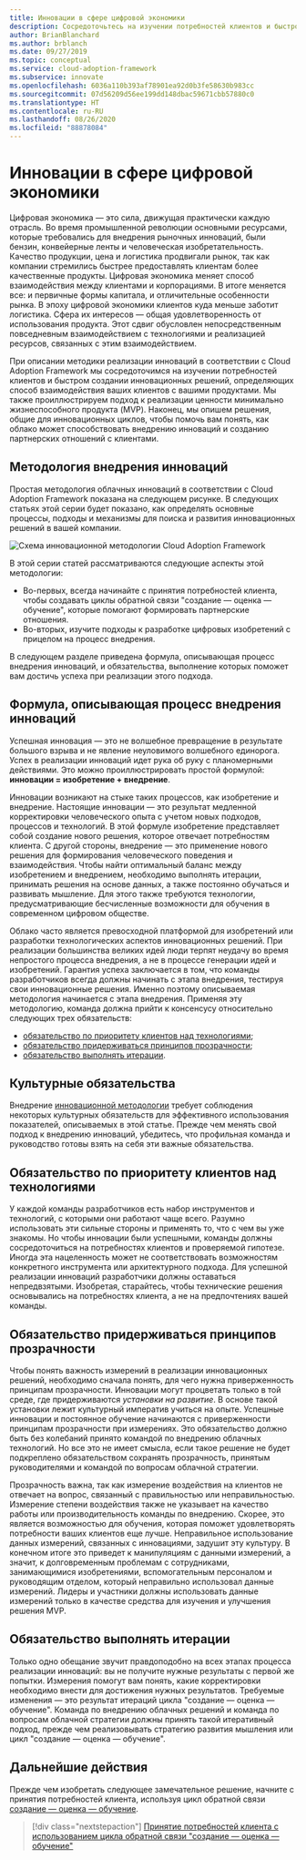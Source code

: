 ```yaml
---
title: Инновации в сфере цифровой экономики
description: Сосредоточьтесь на изучении потребностей клиентов и быстром создании инновационных облачных решений, определяющих способ взаимодействия ваших клиентов с вашими продуктами.
author: BrianBlanchard
ms.author: brblanch
ms.date: 09/27/2019
ms.topic: conceptual
ms.service: cloud-adoption-framework
ms.subservice: innovate
ms.openlocfilehash: 6036a110b393af78901ea92d0b3fe58630b983cc
ms.sourcegitcommit: 07d56209d56ee199dd148dbac59671cbb57880c0
ms.translationtype: HT
ms.contentlocale: ru-RU
ms.lasthandoff: 08/26/2020
ms.locfileid: "88878084"
---
```

# <a name="innovation-in-the-digital-economy"></a>Инновации в сфере цифровой экономики

Цифровая экономика — это сила, движущая практически каждую отрасль. Во время промышленной революции основными ресурсами, которые требовались для внедрения рыночных инноваций, были бензин, конвейерные ленты и человеческая изобретательность. Качество продукции, цена и логистика продвигали рынок, так как компании стремились быстрее предоставлять клиентам более качественные продукты. Цифровая экономика меняет способ взаимодействия между клиентами и корпорациями. В итоге меняется все: и первичные формы капитала, и отличительные особенности рынка. В эпоху цифровой экономики клиентов куда меньше заботит логистика. Сфера их интересов — общая удовлетворенность от использования продукта. Этот сдвиг обусловлен непосредственным повседневным взаимодействием с технологиями и реализацией ресурсов, связанных с этим взаимодействием.

При описании методики реализации инноваций в соответствии с Cloud Adoption Framework мы сосредоточимся на изучении потребностей клиентов и быстром создании инновационных решений, определяющих способ взаимодействия ваших клиентов с вашими продуктами. Мы также проиллюстрируем подход к реализации ценности минимально жизнеспособного продукта (MVP). Наконец, мы опишем решения, общие для инновационных циклов, чтобы помочь вам понять, как облако может способствовать внедрению инноваций и созданию партнерских отношений с клиентами.

## <a name="innovate-methodology"></a>Методология внедрения инноваций

Простая методология облачных инноваций в соответствии с Cloud Adoption Framework показана на следующем рисунке. В следующих статьях этой серии будет показано, как определять основные процессы, подходы и механизмы для поиска и развития инновационных решений в вашей компании.

![Схема инновационной методологии Cloud Adoption Framework](../../_images/innovate/innovate-methodology.png)

В этой серии статей рассматриваются следующие аспекты этой методологии:

- Во-первых, всегда начинайте с принятия потребностей клиента, чтобы создавать циклы обратной связи "создание — оценка — обучение", которые помогают формировать партнерские отношения.
- Во-вторых, изучите подходы к разработке цифровых изобретений с прицелом на процесс внедрения.

В следующем разделе приведена формула, описывающая процесс внедрения инноваций, и обязательства, выполнение которых поможет вам достичь успеха при реализации этого подхода.

## <a name="formula-for-innovation"></a>Формула, описывающая процесс внедрения инноваций

Успешная инновация — это не волшебное превращение в результате большого взрыва и не явление неуловимого волшебного единорога. Успех в реализации инноваций идет рука об руку с планомерными действиями. Это можно проиллюстрировать простой формулой: **инновации = изобретение + внедрение**.

Инновации возникают на стыке таких процессов, как изобретение и внедрение. Настоящие инновации — это результат медленной корректировки человеческого опыта с учетом новых подходов, процессов и технологий. В этой формуле изобретение представляет собой создание нового решения, которое отвечает потребностям клиента. С другой стороны, внедрение — это применение нового решения для формирования человеческого поведения и взаимодействия. Чтобы найти оптимальный баланс между изобретением и внедрением, необходимо выполнять итерации, принимать решения на основе данных, а также постоянно обучаться и развивать мышление. Для этого также требуются технологии, предусматривающие бесчисленные возможности для обучения в современном цифровом обществе.

Облако часто является превосходной платформой для изобретений или разработки технологических аспектов инновационных решений. При реализации большинства великих идей люди терпят неудачу во время непростого процесса внедрения, а не в процессе генерации идей и изобретений. Гарантия успеха заключается в том, что команды разработчиков всегда должны начинать с этапа внедрения, тестируя свои инновационные решения. Именно поэтому описываемая методология начинается с этапа внедрения. Применяя эту методологию, команда должна прийти к консенсусу относительно следующих трех обязательств:

- [обязательство по приоритету клиентов над технологиями](#commitment-to-prioritize-customers-over-technology);
- [обязательство придерживаться принципов прозрачности](#commitment-to-transparency);
- [обязательство выполнять итерации](#commitment-to-iteration).

## <a name="cultural-commitments"></a>Культурные обязательства

Внедрение [инновационной методологии](../index.md) требует соблюдения некоторых культурных обязательств для эффективного использования показателей, описываемых в этой статье. Прежде чем менять свой подход к внедрению инноваций, убедитесь, что профильная команда и руководство готовы взять на себя эти важные обязательства.

## <a name="commitment-to-prioritize-customers-over-technology"></a>Обязательство по приоритету клиентов над технологиями

У каждой команды разработчиков есть набор инструментов и технологий, с которыми они работают чаще всего. Разумно использовать эти сильные стороны и применять то, что с чем вы уже знакомы. Но чтобы инновации были успешными, команды должны сосредоточиться на потребностях клиентов и проверяемой гипотезе. Иногда эта нацеленность может не соответствовать возможностям конкретного инструмента или архитектурного подхода. Для успешной реализации инноваций разработчики должны оставаться непредвзятыми. Изобретая, старайтесь, чтобы технические решения основывались на потребностях клиента, а не на предпочтениях вашей команды.

## <a name="commitment-to-transparency"></a>Обязательство придерживаться принципов прозрачности

Чтобы понять важность измерений в реализации инновационных решений, необходимо сначала понять, для чего нужна приверженность принципам прозрачности. Инновации могут процветать только в той среде, где придерживаются *установки на развитие*. В основе такой установки лежит культурный императив учиться на опыте. Успешные инновации и постоянное обучение начинаются с приверженности принципам прозрачности при измерениях. Это обязательство должно быть без колебаний принято командой по внедрению облачных технологий. Но все это не имеет смысла, если такое решение не будет подкреплено обязательством сохранять прозрачность, принятым руководителями и командой по вопросам облачной стратегии.

Прозрачность важна, так как измерение воздействия на клиентов не отвечает на вопрос, связанный с правильностью или неправильностью. Измерение степени воздействия также не указывает на качество работы или производительность команды по внедрению. Скорее, это является возможностью для обучения, которая поможет удовлетворять потребности ваших клиентов еще лучше. Неправильное использование данных измерений, связанных с инновациями, задушит эту культуру. В конечном итоге это приведет к манипуляциям с данными измерений, а значит, к долговременным проблемам с сотрудниками, занимающимися изобретениями, вспомогательным персоналом и руководящим отделом, который неправильно использовал данные измерений. Лидеры и участники должны использовать данные измерений только в качестве средства для изучения и улучшения решения MVP.

## <a name="commitment-to-iteration"></a>Обязательство выполнять итерации

Только одно обещание звучит правдоподобно на всех этапах процесса реализации инноваций: вы не получите нужные результаты с первой же попытки. Измерения помогут вам понять, какие корректировки необходимо внести для достижения нужных результатов. Требуемые изменения — это результат итераций цикла "создание — оценка — обучение". Команда по внедрению облачных решений и команда по вопросам облачной стратегии должны принять такой итеративный подход, прежде чем реализовывать стратегию развития мышления или цикл "создание — оценка — обучение".

## <a name="next-steps"></a>Дальнейшие действия

Прежде чем изобретать следующее замечательное решение, начните с принятия потребностей клиента, используя цикл обратной связи [создание — оценка — обучение](./adoption.md).

> [!div class="nextstepaction"]
> [Принятие потребностей клиента с использованием цикла обратной связи "создание — оценка — обучение"](./adoption.md)
